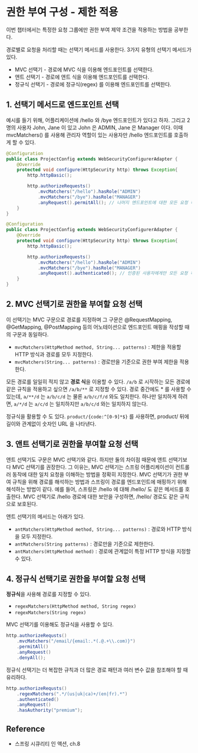 # 권한 부여 구성 - 제한 적용

이번 챕터에서는 특정한 요청 그룹에만 권한 부여 제약 조건을 적용하는 방법을 공부한다. 

경로별로 요청을 처리할 때는 선택기 메서드를 사용한다. 3가지 유형의 선택기 메서드가 있다.
- MVC 선택기 - 경로에 MVC 식을 이용해 엔드포인트를 선택한다.
- 앤트 선택기 - 경로에 앤트 식을 이용해 엔드포인트를 선택한다.
- 정규식 선택기 - 경로에 정규식(regex) 를 이용해 엔드포인트를 선택한다.

## 1. 선택기 메서드로 엔드포인트 선택

예시를 들기 위해, 어플리케이션에 /hello 와  /bye 엔드포인트가 있다고 하자. 그리고 2명의 사용자 John, Jane 이 있고 John 은 ADMIN, Jane 은 Manager 이다. 이때 mvcMatchers() 를 사용해 관리자 역할이 있는 사용자만 /hello 엔드포인트를 호출하게 할 수 있다.

```java
@Configuration
public class ProjectConfig extends WebSecurityConfigurerAdapter {
	@Override
	protected void configure(HttpSecurity http) throws Exception{
		http.httpBasic();

		http.authorizeRequests()
			.mvcMatchers("/hello").hasRole("ADMIN")
			.mvcMatchers("/bye").hasRole("MANAGER")
			.anyRequest().permitAll(); // 나머지 엔드포인트에 대한 모든 요청 허용
	}
}
```

```java
@Configuration
public class ProjectConfig extends WebSecurityConfigurerAdapter {
	@Override
	protected void configure(HttpSecurity http) throws Exception{
		http.httpBasic();

		http.authorizeRequests()
			.mvcMatchers("/hello").hasRole("ADMIN")
			.mvcMatchers("/bye").hasRole("MANAGER")
			.anyRequest().authenticated(); // 인증된 사용자에게만 모든 요청 허용
	}
}
```

## 2. MVC 선택기로 권한을 부여할 요청 선택

이 선택기는 MVC 구문으로 경로를 지정하며 그 구문은 @RequestMapping, @GetMapping, @PostMapping 등의 어노테이션으로 엔드포인트 매핑을 작성할 때의 구문과 동일하다. 
- `mvcMatchers(HttpMethod method, String... patterns)` : 제한을 적용할 HTTP 방식과 경로를 모두 지정한다. 
- `mvcMatchers(String... patterns)` : 경로만을 기준으로 권한 부여 제한을 적용한다.

모든 경로를 일일히 적지 않고 **경로 식**을 이용할 수 있다. `/a/b` 로 시작하는 모든 경로에 같은 규칙을 적용하고 싶으면 `/a/b/**` 로 지정할 수 있다. 경로 중간에도 * 를 사용할 수 있는데, `a/**/d` 는 `a/b/c/d` 는 물론 `a/b/c/f/d` 와도 일치한다. 하나만 일치하게 하려면, `a/*/d` 는 `a/c/d` 는 일치하지만 `a/b/c/d` 와는 일치하지 않는다.

정규식을 활용할 수 도 있다. `product/{code:^[0-9]*$}` 를 사용하면, product/ 뒤에 길이와 관계없이 숫자인 URL 을 나타낸다. 

## 3. 앤트 선택기로 권한을 부여할 요청 선택

앤트 선택기도 구문은 MVC 선택기와 같다. 하지만 둘의 차이점 때문에 앤트 선택기보다 MVC 선택기를 권장한다. 그 이유는, MVC 선택기는 스프링 어플리케이션이 컨트롤러 동작에 대한 일치 요청을 이해하는 방법을 정확히 지정한다. MVC 선택기가 권한 부여 규칙을 위해 경로를 해석하는 방법과 스프링이 경로를 엔드포인트에 매핑하기 위해 해석하는 방법이 같다. 예를 들어, 스프링은 /hello 에 대해 /hello/ 도 같은 메서드를 호출한다. MVC 선택기로 /hello 경로에 대한 보안을 구성하면, /hello/ 경로도 같은 규칙으로 보호된다. 

앤트 선택기의 메서드는 아래가 있다.
- `antMatchers(HttpMethod method, String... patterns)` : 경로와 HTTP 방식을 모두 지정한다.
- `antMatchers(String patterns)` : 경로만을 기준으로 제한한다.
- `antMatchers(HttpMethod method)` : 경로에 관계없이 특정 HTTP 방식을 지정할 수 있다.

## 4. 정규식 선택기로 권한을 부여할 요청 선택

**정규식**을 사용해 경로를 지정할 수 있다.
- `regexMatchers(HttpMethod method, String regex)` 
- `regexMatchers(String regex)`

MVC 선택기를 이용해도 정규식을 사용할 수 있다.
```java
http.authorizeRequsts()
	.mvcMatchers("/email/{email:.*(.@.+\\.com)}")
	.permitAll()
	.anyRequest()
	.denyAll();
```

정규식 선택기는 더 복잡한 규칙과 더 많은 경로 패턴과 여러 변수 값을 참조해야 할 때 유리하다.

```java
http.authorizeRequsts()
	.regexMatchers(".*/(us|uk|ca)+/(en|fr).*")
	.authenticated()
	.anyRequest()
	.hasAuthority("premium");
```

## Reference 
- 스프링 시큐리티 인 액션, ch.8